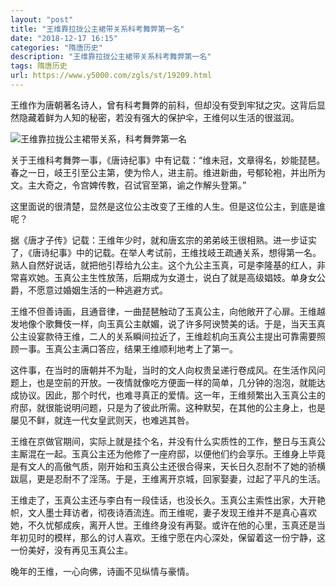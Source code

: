 ```yaml
---
layout: "post"
title: "王维靠拉拢公主裙带关系科考舞弊第一名"
date: "2018-12-17 16:15"
categories: "隋唐历史"
description: "王维靠拉拢公主裙带关系科考舞弊第一名"
tags: 隋唐历史
url: https://www.y5000.com/zgls/st/19209.html
---
```






王维作为唐朝著名诗人，曾有科考舞弊的前科，但却没有受到牢狱之灾。这背后显然隐藏着鲜为人知的秘密，若没有强大的保护伞，王维何以生活的很滋润。

![王维靠拉拢公主裙带关系，科考舞弊第一名](/uploads/allimg/170412/6-1F412154240336.JPG)

关于王维科考舞弊一事，《唐诗纪事》中有记载：“维未冠，文章得名，妙能琵琶。春之一日，岐王引至公主第，使为伶人，进主前。维进新曲，号郁轮袍，并出所为文。主大奇之，令宫婢传教，召试官至第，谕之作解头登第。”

这里面说的很清楚，显然是这位公主改变了王维的人生。但是这位公主，到底是谁呢？

据《唐才子传》记载：王维年少时，就和唐玄宗的弟弟岐王很相熟。进一步证实了，《唐诗纪事》中的记载。在举人考试前，王维找岐王疏通关系，想得第一名。熟人自然好说话，就把他引荐给九公主。这个九公主玉真，可是李隆基的红人，非常喜欢她。玉真公主生性放荡，后期成为女道士，说白了就是高级娼妓。单身女公爵，不愿意过婚姻生活的一种逃避方式。

王维不但善诗画，且通音律，一曲琵琶触动了玉真公主，向他敞开了心扉。王维越发地像个歌舞伎一样，向玉真公主献媚，说了许多阿谀赞美的话。于是，当天玉真公主设宴款待王维，二人的关系瞬间拉近了，王维趁机向玉真公主提出可靠需要照顾一事。玉真公主满口答应，结果王维顺利地考上了第一。

这件事，在当时的唐朝并不为耻，当时的文人向权贵呈递行卷成风。在生活作风问题上，也是空前的开放。一夜情就像吃方便面一样的简单，几分钟的泡泡，就能达成协议。因此，那个时代，也难寻真正的爱情。这一年，王维频繁出入玉真公主的府邸，就很能说明问题，只是为了彼此所需。这种默契，在其他的公主身上，也是屡见不鲜，就连一代女皇武则天，也难逃其咎。

王维在京做官期间，实际上就是挂个名，并没有什么实质性的工作，整日与玉真公主厮混在一起。玉真公主还为他修了一座府邸，以便他们约会享乐。王维身上毕竟是有文人的高傲气质，刚开始和玉真公主还很合得来，天长日久忍耐不了她的骄横跋扈，更是忍耐不了淫荡。于是，王维离开京城，回家娶妻，过起了平凡的生活。

王维走了，玉真公主还与李白有一段佳话，也没长久。玉真公主索性出家，大开艳帜，文人墨士拜访者，彻夜诗酒流连。而王维呢，妻子发现王维并不是真心喜欢她，不久忧郁成疾，离开人世。王维终身没有再娶。或许在他的心里，玉真还是当年初见时的模样，那么的讨人喜欢。王维宁愿在内心深处，保留着这一份宁静，这一份美好，没有再见玉真公主。

晚年的王维，一心向佛，诗画不见纵情与豪情。
